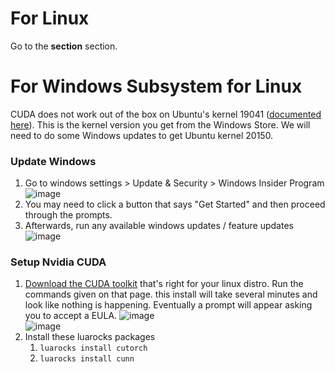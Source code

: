 # For Linux  
Go to the **section** section.

# For Windows Subsystem for Linux  
CUDA does not work out of the box on Ubuntu's kernel 19041 ([documented here](https://github.com/microsoft/WSL/issues/5554)). This is the kernel version you get from the Windows Store. We will need to do some Windows updates to get Ubuntu kernel 20150.  

### Update Windows
1. Go to windows settings > Update & Security > Windows Insider Program
   ![image](https://github.com/CocoaMix86/MTG-NeuralNet-Bot/assets/5726733/f6a86e0e-f735-41d7-ba2c-27ac32ac4b92)
2. You may need to click a button that says "Get Started" and then proceed through the prompts.
3. Afterwards, run any available windows updates / feature updates
   ![image](https://github.com/CocoaMix86/MTG-NeuralNet-Bot/assets/5726733/e71483f5-9aa0-494f-808d-91ed3316bc5b)

### Setup Nvidia CUDA
1. [Download the CUDA toolkit](https://developer.nvidia.com/cuda-downloads?target_os=Linux) that's right for your linux distro. Run the commands given on that page. this install will take several minutes and look like nothing is happening. Eventually a prompt will appear asking you to accept a EULA.
   ![image](https://github.com/CocoaMix86/MTG-NeuralNet-Bot/assets/5726733/5092a867-cb99-4ec6-b620-5bbf94233750)  
   ![image](https://github.com/CocoaMix86/MTG-NeuralNet-Bot/assets/5726733/ab3cc32c-531c-46b6-8484-7a31c2e8ffdc)
2. Install these luarocks packages
   1. `luarocks install cutorch`
   2. `luarocks install cunn`  

## 
